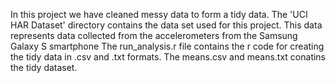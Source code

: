 In this project we have cleaned messy data to form a tidy data.
The 'UCI HAR Dataset' directory contains the data set used for this project.
This data represents data collected from the accelerometers from the Samsung Galaxy S smartphone
The run_analysis.r file contains the r code for creating the tidy data in .csv and .txt formats.
The means.csv and means.txt conatins the tidy dataset.